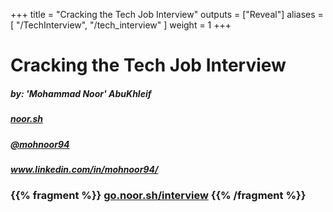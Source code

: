+++
title = "Cracking the Tech Job Interview"
outputs = ["Reveal"]
aliases = [
"/TechInterview",
"/tech_interview"
]
weight = 1
+++

# Cracking the Tech Job Interview

##### by: 'Mohammad Noor' AbuKhleif

##### [noor.sh](https://www.noor.sh)
##### [@mohnoor94](https://go.noor.sh/twitter)
##### www.linkedin.com/in/mohnoor94/

### {{% fragment %}} [go.noor.sh/interview](https://go.noor.sh/interview) {{% /fragment %}}